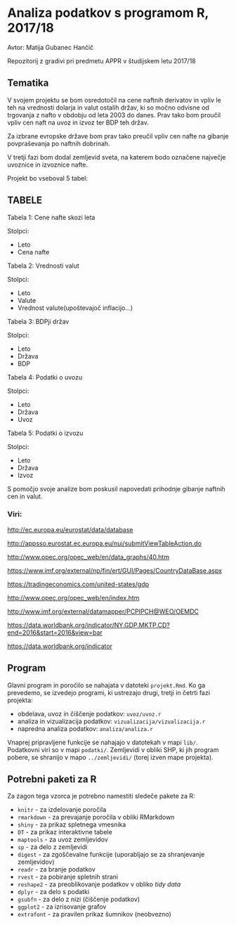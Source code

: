# Analiza podatkov s programom R, 2017/18

Avtor: Matija Gubanec Hančič

Repozitorij z gradivi pri predmetu APPR v študijskem letu 2017/18

## Tematika

V svojem projektu se bom osredotočil na cene naftnih derivatov in vpliv le teh na 
vrednosti dolarja in valut ostalih držav, ki so močno odvisne od trgovanja z nafto v obdobju od leta 2003 do danes.
Prav tako bom proučil vpliv cen naft na uvoz in izvoz ter BDP teh držav.

Za izbrane evropske države bom prav tako preučil vpliv cen nafte na gibanje povpraševanja po naftnih dobrinah.

V tretji fazi bom dodal zemljevid sveta, na katerem bodo označene največje uvoznice in izvoznice nafte.

Projekt bo vseboval 5 tabel:

## TABELE

 Tabela 1:  Cene nafte skozi leta

Stolpci:
* Leto
* Cena nafte
  
 Tabela 2:  Vrednosti valut

Stolpci:
* Leto
* Valute
* Vrednost valute(upoštevajoč inflacijo...)
  
 Tabela 3:  BDPji držav

Stolpci:
* Leto
* Država
* BDP

 Tabela 4:  Podatki o uvozu

Stolpci:
* Leto
* Država
* Uvoz

 Tabela 5:  Podatki o izvozu

Stolpci:
* Leto
* Država
* Izvoz
  

S pomočjo svoje analize bom poskusil napovedati prihodnje gibanje naftnih cen in valut.

### Viri:

http://ec.europa.eu/eurostat/data/database

http://appsso.eurostat.ec.europa.eu/nui/submitViewTableAction.do

http://www.opec.org/opec_web/en/data_graphs/40.htm

https://www.imf.org/external/np/fin/ert/GUI/Pages/CountryDataBase.aspx

https://tradingeconomics.com/united-states/gdp

http://www.opec.org/opec_web/en/index.htm

http://www.imf.org/external/datamapper/PCPIPCH@WEO/OEMDC

https://data.worldbank.org/indicator/NY.GDP.MKTP.CD?end=2016&start=2016&view=bar

https://data.worldbank.org/indicator

## Program

Glavni program in poročilo se nahajata v datoteki `projekt.Rmd`. Ko ga prevedemo,
se izvedejo programi, ki ustrezajo drugi, tretji in četrti fazi projekta:

* obdelava, uvoz in čiščenje podatkov: `uvoz/uvoz.r`
* analiza in vizualizacija podatkov: `vizualizacija/vizualizacija.r`
* napredna analiza podatkov: `analiza/analiza.r`

Vnaprej pripravljene funkcije se nahajajo v datotekah v mapi `lib/`. Podatkovni
viri so v mapi `podatki/`. Zemljevidi v obliki SHP, ki jih program pobere, se
shranijo v mapo `../zemljevidi/` (torej izven mape projekta).

## Potrebni paketi za R

Za zagon tega vzorca je potrebno namestiti sledeče pakete za R:

* `knitr` - za izdelovanje poročila
* `rmarkdown` - za prevajanje poročila v obliki RMarkdown
* `shiny` - za prikaz spletnega vmesnika
* `DT` - za prikaz interaktivne tabele
* `maptools` - za uvoz zemljevidov
* `sp` - za delo z zemljevidi
* `digest` - za zgoščevalne funkcije (uporabljajo se za shranjevanje zemljevidov)
* `readr` - za branje podatkov
* `rvest` - za pobiranje spletnih strani
* `reshape2` - za preoblikovanje podatkov v obliko *tidy data*
* `dplyr` - za delo s podatki
* `gsubfn` - za delo z nizi (čiščenje podatkov)
* `ggplot2` - za izrisovanje grafov
* `extrafont` - za pravilen prikaz šumnikov (neobvezno)
